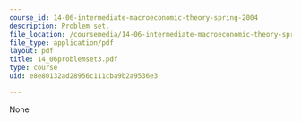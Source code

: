 ```yaml
---
course_id: 14-06-intermediate-macroeconomic-theory-spring-2004
description: Problem set.
file_location: /coursemedia/14-06-intermediate-macroeconomic-theory-spring-2004/e8e80132ad28956c111cba9b2a9536e3_14_06problemset3.pdf
file_type: application/pdf
layout: pdf
title: 14_06problemset3.pdf
type: course
uid: e8e80132ad28956c111cba9b2a9536e3

---
```

None
